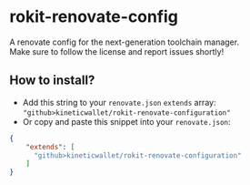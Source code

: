# rokit-renovate-config
A renovate config for the next-generation toolchain manager.\
Make sure to follow the license and report issues shortly!

## How to install?
- Add this string to your `renovate.json` `extends` array: `"github>kineticwallet/rokit-renovate-configuration"`
- Or copy and paste this snippet into your `renovate.json`:
```json
{
    "extends": [
      "github>kineticwallet/rokit-renovate-configuration"
    ]
}
```

